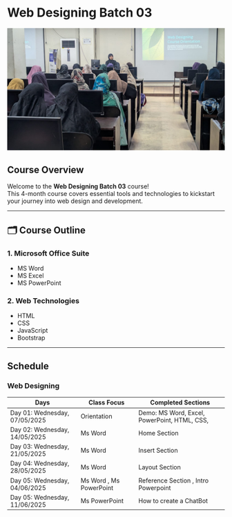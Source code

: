 # Web Designing Batch 03

![Web Designing Course Banner](./fatima.jpeg)

##  Course Overview

Welcome to the **Web Designing Batch 03** course!  
This 4-month course covers essential tools and technologies to kickstart your journey into web design and development.

---

## 🗂 Course Outline

### 1. Microsoft Office Suite
- MS Word  
- MS Excel  
- MS PowerPoint  

### 2. Web Technologies
- HTML  
- CSS  
- JavaScript  
- Bootstrap  

---

## Schedule

### Web Designing

| Days                            | Class Focus  | Completed Sections                                       |
|---------------------------------|--------------|----------------------------------------------------------|
| Day 01: Wednesday, 07/05/2025   | Orientation  | Demo: MS Word, Excel, PowerPoint, HTML, CSS,
| Day 02: Wednesday, 14/05/2025   | Ms Word      | Home Section
| Day 03: Wednesday, 21/05/2025   | Ms Word      | Insert Section
| Day 04: Wednesday, 28/05/2025   | Ms Word      | Layout Section
| Day 05: Wednesday, 04/06/2025   | Ms Word , Ms PowerPoint      | Reference Section , Intro Powerpoint
| Day 05: Wednesday, 11/06/2025   | Ms PowerPoint      | How to create a ChatBot


